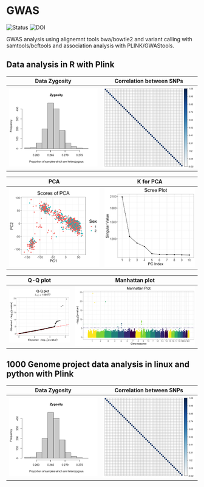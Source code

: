 # GWAS

![Status](https://img.shields.io/badge/status-alpha-red)
![DOI](https://img.shields.io/badge/DOI-in__progress-blue)

GWAS analysis using alignemnt tools bwa/bowtie2  and variant calling with samtools/bcftools and association analysis with PLINK/GWAStools.

## Data analysis in R with Plink
Data Zygosity            |  Correlation between SNPs
:-------------------------:|:-------------------------:
![](https://github.com/hasanwraeth/GWAS/blob/main/Rplot02.png)  |  ![](https://github.com/hasanwraeth/GWAS/blob/main/Rplot05.png)

PCA           |  K for PCA
:-------------------------:|:-------------------------:
![](https://github.com/hasanwraeth/GWAS/blob/main/Rplot04.png)  |  ![](https://github.com/hasanwraeth/GWAS/blob/main/Rplot03.png)

Q-Q plot           |  Manhattan plot
:-------------------------:|:-------------------------:
![](https://github.com/hasanwraeth/GWAS/blob/main/Rplot01.png)  |  ![](https://github.com/hasanwraeth/GWAS/blob/main/Rplot.png)

## 1000 Genome project data analysis in linux and python with Plink
Data Zygosity            |  Correlation between SNPs
:-------------------------:|:-------------------------:
![](https://github.com/hasanwraeth/GWAS/blob/main/Rplot02.png)  |  ![](https://github.com/hasanwraeth/GWAS/blob/main/Rplot05.png)
